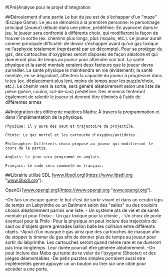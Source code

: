 ﻿
#[Pré]Analyse pour le projet d'intégration

##Déroulement d'une partie
Le but du jeu est de s'échapper d'un "maze" (Escape Game).  Le jeu se déroulera à la première personne: le personnage principal (Joueur) débute dans une pièce, prédéfinie. En avancent dans le jeu, le joueur sera confronté à différents choix, qui modifieront la façon  de trouver la sortie (ex. chemins plus longs, plus risqués, etc.). Le joueur aurait comme principale difficulté: de devoir s'échapper avant qu'un gaz toxique ne l'asphyxie totalement (représenté par un décompte). Pour se protéger du gaz, des cartouches d'oxygènes seront disposés de façon aléatoire et qui donneront plus de temps au joueur pour atteindre son but. La santé physique et la santé mentale seraient deux facteurs que le joueur devra surveiller. La santé physique le maintiendra en vie (évidement); la santé mentale, en se dégradant, affectera la capacité du joueur à progresser dans le jeu (ex. déplacement plus lent, moins de temps pour les puzzle/choix, etc.). Le chemin vers la sortie, sera généré aléatoirement selon une liste de pièce (pièce, couloir, cul-de-sac) prédéfinie. Des ennemis tenteront également de ralentir le joueur et devront être éliminés à l'aide de différentes armes

##Intégration des différente matières
	Maths: À travers la programmation et dans l'implémentation de la physique.
	
	Physique: Il y aura des saut et trajectoire de projectile.
	
	Chimie: Le gaz mortel et les cartouche d'oxygène/antidotes.
	
	Philosophie: Différents choix proposé au joueur qui modifieront le cours de la partie.
	
	Anglais: Le jeux sera programmé en anglais.

	Français: Le code sera commenté en français.


##Librairie utilisé
SDL [www.libsdl.org](https://www.libsdl.org "www.libsdl.org").

OpenGl [www.opengl.org](https://www.opengl.org "www.opengl.org"). 


-On fais un escape game: le but c'est de sortir vivant et dans un ceratin laps de temps un Labyrinthe ou un Batiment selon des "salles" ou des couloirs choisis aléatoirement parmis une liste.
	- Un systeme pts de vie et de santé mentale pt pour l'éduc
	- Un gaz toxique pour la chimie ,
	- Un choix de porte éventuel pour la Philo
	-Pour la physique on peut inclure des trajectoirs de saut ou d'objets genre grenades ballon balle les collision entre différents objets.
	-Ajout d'un masque é gas ainsi que des cartouches de masque afin de stopper le timmer du gas afin de donner plus de temps au joueur pour sortir du labyrinthe. Les cartouches seront quand même rare et ne dureront pas trop longtemps. Leur durée pourrait étre générée aléatoirement. 
	-On peut inclure des Mobs qui tente de te voler de l'oxygene (Shooter) et des piéges déamorsables
	-De petis puzzles simples porraient aussi etre implémentés genre appuyer un un bouton ou tirer sur une cible pour acceder a une porte.